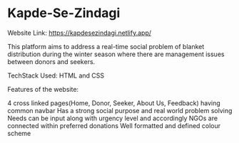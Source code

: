 # Kapde-Se-Zindagi

Website Link: https://kapdesezindagi.netlify.app/

This platform aims to address a real-time social problem of blanket distribution during the winter season where there are management issues between donors and seekers.

TechStack Used: HTML and CSS

Features of the website:

4 cross linked pages(Home, Donor, Seeker, About Us, Feedback) having common navbar
Has a strong social purpose and real world problem solving
Needs can be input along with urgency level and accordingly NGOs are connected within preferred donations
Well formatted and defined colour scheme
